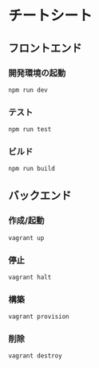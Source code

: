 チートシート
====================

フロントエンド
---------------------

### 開発環境の起動

```sh
npm run dev
```

### テスト

```sh
npm run test
```

### ビルド

```sh
npm run build
```

バックエンド
---------------------

### 作成/起動

```sh
vagrant up
```

### 停止

```sh
vagrant halt
```

### 構築

```sh
vagrant provision
```

### 削除

```sh
vagrant destroy
```
